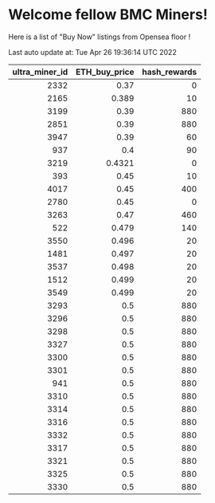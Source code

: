 # Welcome fellow BMC Miners!
Here is a list of "Buy Now" listings from Opensea floor !


Last auto update at: Tue Apr 26 19:36:14 UTC 2022


|   ultra_miner_id |   ETH_buy_price |   hash_rewards |
|-----------------:|----------------:|---------------:|
|             2332 |          0.37   |              0 |
|             2165 |          0.389  |             10 |
|             3199 |          0.39   |            880 |
|             2851 |          0.39   |            880 |
|             3947 |          0.39   |             60 |
|              937 |          0.4    |             90 |
|             3219 |          0.4321 |              0 |
|              393 |          0.45   |             10 |
|             4017 |          0.45   |            400 |
|             2780 |          0.45   |              0 |
|             3263 |          0.47   |            460 |
|              522 |          0.479  |            140 |
|             3550 |          0.496  |             20 |
|             1481 |          0.497  |             20 |
|             3537 |          0.498  |             20 |
|             1512 |          0.499  |             20 |
|             3549 |          0.499  |             20 |
|             3293 |          0.5    |            880 |
|             3296 |          0.5    |            880 |
|             3298 |          0.5    |            880 |
|             3327 |          0.5    |            880 |
|             3300 |          0.5    |            880 |
|             3301 |          0.5    |            880 |
|              941 |          0.5    |            880 |
|             3310 |          0.5    |            880 |
|             3314 |          0.5    |            880 |
|             3316 |          0.5    |            880 |
|             3332 |          0.5    |            880 |
|             3317 |          0.5    |            880 |
|             3321 |          0.5    |            880 |
|             3325 |          0.5    |            880 |
|             3330 |          0.5    |            880 |